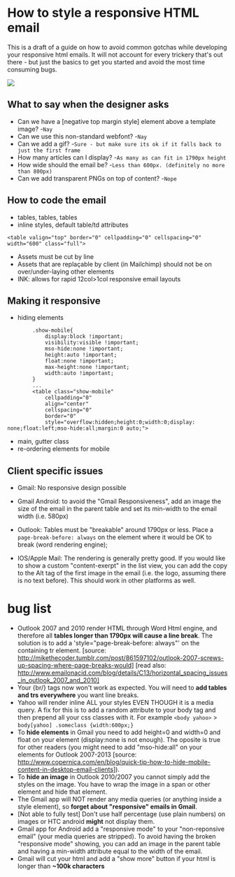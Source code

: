How to style a responsive HTML email 
====================================

This is a draft of a guide on how to avoid common gotchas while developing your responsive html emails. It will not account for every trickery that's out there - but just the basics to get you started and avoid the most time consuming bugs.


<img src="http://162.243.0.54/most-annoying-email/assets/img/useless-markup.png" style="margin:0 auto"/>


## What to say when the designer asks

* Can we have a [negative top margin style] element above a template image? -`Nay`
* Can we use this non-standard webfont? -`Nay`
* Can we add a gif? -`Sure - but make sure its ok if it falls back to just the first frame`
* How many articles can I display? -`As many as can fit in 1790px height`
* How wide should the email be? -`Less than 600px. (definitely no more than 800px)`
* Can we add transparent PNGs on top of content? -`Nope`


## How to code the email

* tables, tables, tables
* inline styles, default table/td attributes

```<table valign="top" border="0" cellpadding="0" cellspacing="0" width="600" class="full">```

* Assets must be cut by line
* Assets that are replaçable by client (in Mailchimp) should not be on over/under-laying other elements
* INK: allows for rapid 12col>1col responsive email layouts


## Making it responsive

* hiding elements
```
		.show-mobile{
			display:block !important;
			visibility:visible !important;
			mso-hide:none !important;
			height:auto !important;
			float:none !important;
			max-height:none !important;
			width:auto !important;
		}
		...
		<table class="show-mobile" 
			cellpadding="0" 
			align="center" 
			cellspacing="0" 
			border="0" 
			style="overflow:hidden;height:0;width:0;display: none;float:left;mso-hide:all;margin:0 auto;">
```
* main, gutter class
* re-ordering elements for mobile


## Client specific issues

* Gmail: No responsive design possible
* Gmail Android: to avoid the "Gmail Responsiveness", add an image the size of the email in the parent table and set its min-width to the email width (i.e. 580px)

* Outlook: Tables must be "breakable" around 1790px or less. Place a `page-break-before: always`  on the element where it would be OK to break (word rendering engine);
* IOS/Apple Mail: The rendering is generally pretty good. If you would like to show a custom "content-exerpt" in the list view, you can add the copy to the Alt tag of the first image in the email (i.e. the logo, assuming there is no text before). This should work in other platforms as well.




bug list
========

* Outlook 2007 and 2010 render HTML through Word Html engine, and therefore all **tables longer than 1790px will cause a line break**. The solution is to add a 'style="page-break-before: always"' on the containing tr element. [source: http://mikethecoder.tumblr.com/post/861597102/outlook-2007-screws-up-spacing-where-page-breaks-would] [read also: http://www.emailonacid.com/blog/details/C13/horizontal_spacing_issues_in_outlook_2007_and_2010]
* Your {br/} tags now won't work as expected. You will need to **add tables and trs everywhere** you want line breaks.
* Yahoo will render inline ALL your styles EVEN THOUGH it is a media query. A fix for this is to add a random attribute to your body tag and then prepend all your css classes with it. For example `<body yahoo>` > `body[yahoo] .someclass {width:600px;}`
* To **hide elements** in Gmail you need to add height=0 and width=0 and float on your element (display:none is not enough). The oposite is true for other readers (you might need to add "mso-hide:all" on your elements for Outlook 2007-2013 [source: http://www.copernica.com/en/blog/quick-tip-how-to-hide-mobile-content-in-desktop-email-clients]).
* To **hide an image** in Outlook 2010/2007 you cannot simply add the styles on the image. You have to wrap the image in a span or other element and hide that element.
* The Gmail app will NOT render any media queries (or anything inside a style element), so **forget about "responsive" emails in Gmail**.
* [Not able to fully test] Don't use half percentage (use plain numbers) on images or HTC android **might** not display them.
* Gmail app for Android add a "responsive mode" to your "non-reponsive email" (your media queries are stripped). To avoid having the broken "responsive mode" showing, you can add an image in the parent table and having a min-width attribute equal to the width of the email.
* Gmail will cut your html and add a "show more" button if your html is longer than **~100k characters**
